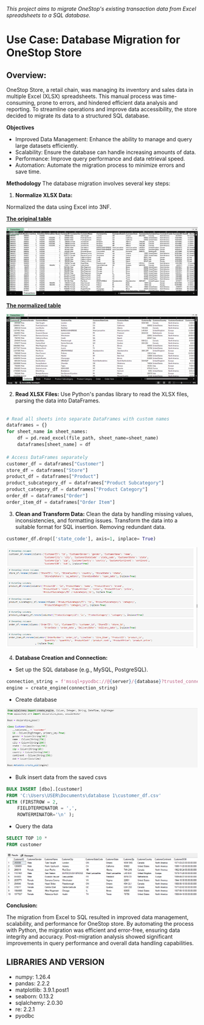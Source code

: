 *This project aims to migrate OneStop's existing transaction data from Excel spreadsheets to a SQL database.*

# **Use Case: Database Migration for OneStop Store**

**Overview:**
---
OneStop Store, a retail chain, was managing its inventory and sales data in multiple Excel (XLSX) spreadsheets. This manual process was time-consuming, prone to errors, and hindered efficient data analysis and reporting. To streamline operations and improve data accessibility, the store decided to migrate its data to a structured SQL database.

**Objectives**
- Improved Data Management: Enhance the ability to manage and query large datasets efficiently.
- Scalability: Ensure the database can handle increasing amounts of data.
- Performance: Improve query performance and data retrieval speed.
- Automation: Automate the migration process to minimize errors and save time.

**Methodology**
The database migration involves several key steps:

1. **Normalize XLSX Data:**

Normalized the data using Excel into 3NF.

<b><u>The original table</u></b>

![Original table](<Images/Screenshot (278).png>)

<b><u>The normalized table</u></b>

![Normalized table](<Images/Screenshot (280).png>)

2. **Read XLSX Files:** 
Use Python's pandas library to read the XLSX files, parsing the data into DataFrames.
```python

# Read all sheets into separate DataFrames with custom names
dataframes = {}
for sheet_name in sheet_names:
    df = pd.read_excel(file_path, sheet_name=sheet_name)
    dataframes[sheet_name] = df

# Access DataFrames separately
customer_df = dataframes["Customer"]
store_df = dataframes["Store"]
product_df = dataframes["Product"]
product_subcategory_df = dataframes["Product Subcategory"]
product_category_df = dataframes["Product Category"]
order_df = dataframes["Order"]
order_item_df = dataframes["Order Item"]

```

3. **Clean and Transform Data:** 
Clean the data by handling missing values, inconsistencies, and formatting issues. Transform the data into a suitable format for SQL insertion. Removing redundant data.
```python
customer_df.drop(['state_code'], axis=1, inplace= True)
```

![Cleaning data](<Images/Screenshot (276).png>)


4. **Database Creation and Connection:**
- Set up the SQL database (e.g., MySQL, PostgreSQL).
```python
connection_string = f'mssql+pyodbc://@{server}/{database}?trusted_connection=yes&driver={driver.replace(" ", "+")}'
engine = create_engine(connection_string)
```
- Create database

![Database creation](<Images/Screenshot (282).png>)

- Bulk insert data from the saved csvs

```sql
BULK INSERT [dbo].[customer]
FROM 'C:\Users\USER\Documents\database 1\customer_df.csv'
WITH (FIRSTROW = 2,
    FIELDTERMINATOR = ',',
    ROWTERMINATOR='\n' );
```
- Query the data
```sql
SELECT TOP 10 *
FROM customer
```

![sql query](<Images/Screenshot (285).png>)

**Conclusion:**

The migration from Excel to SQL resulted in improved data management, scalability, and performance for OneStop store. By automating the process with Python, the migration was efficient and error-free, ensuring data integrity and accuracy. Post-migration analysis showed significant improvements in query performance and overall data handling capabilities.

**LIBRARIES AND VERSION**
---
- numpy: 1.26.4
- pandas: 2.2.2
- matplotlib: 3.9.1.post1
- seaborn: 0.13.2
- sqlalchemy: 2.0.30
- re: 2.2.1
- pyodbc